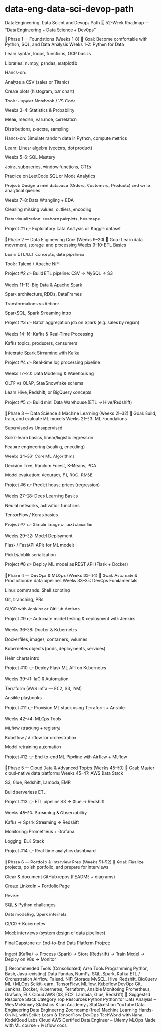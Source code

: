 # data-eng-data-sci-devop-path
Data Engineering, Data Scient and Devops Path
🗓️ 52-Week Roadmap — “Data Engineering + Data Science + DevOps”

📍Phase 1 — Foundations (Weeks 1–8)
🎯 Goal: Become comfortable with Python, SQL, and Data Analysis
Weeks 1–2: Python for Data

Learn syntax, loops, functions, OOP basics

Libraries: numpy, pandas, matplotlib

Hands-on:

Analyze a CSV (sales or Titanic)

Create plots (histogram, bar chart)

Tools: Jupyter Notebook / VS Code

Weeks 3–4: Statistics & Probability

Mean, median, variance, correlation

Distributions, z-score, sampling

Hands-on: Simulate random data in Python, compute metrics

Learn: Linear algebra (vectors, dot product)

Weeks 5–6: SQL Mastery

Joins, subqueries, window functions, CTEs

Practice on LeetCode SQL or Mode Analytics

Project: Design a mini database (Orders, Customers, Products) and write analytical queries

Weeks 7–8: Data Wrangling + EDA

Cleaning missing values, outliers, encoding

Data visualization: seaborn pairplots, heatmaps

Project #1 👉 Exploratory Data Analysis on Kaggle dataset

📍Phase 2 — Data Engineering Core (Weeks 9–20)
🎯 Goal: Learn data movement, storage, and processing
Weeks 9–10: ETL Basics

Learn ETL/ELT concepts, data pipelines

Tools: Talend / Apache NiFi

Project #2 👉 Build ETL pipeline: CSV → MySQL → S3

Weeks 11–13: Big Data & Apache Spark

Spark architecture, RDDs, DataFrames

Transformations vs Actions

SparkSQL, Spark Streaming intro

Project #3 👉 Batch aggregation job on Spark (e.g. sales by region)

Weeks 14–16: Kafka & Real-Time Processing

Kafka topics, producers, consumers

Integrate Spark Streaming with Kafka

Project #4 👉 Real-time log processing pipeline

Weeks 17–20: Data Modeling & Warehousing

OLTP vs OLAP, Star/Snowflake schema

Learn Hive, Redshift, or BigQuery concepts

Project #5 👉 Build mini Data Warehouse (ETL → Hive/Redshift)

📍Phase 3 — Data Science & Machine Learning (Weeks 21–32)
🎯 Goal: Build, train, and evaluate ML models
Weeks 21–23: ML Foundations

Supervised vs Unsupervised

Scikit-learn basics, linear/logistic regression

Feature engineering (scaling, encoding)

Weeks 24–26: Core ML Algorithms

Decision Tree, Random Forest, K-Means, PCA

Model evaluation: Accuracy, F1, ROC, RMSE

Project #6 👉 Predict house prices (regression)

Weeks 27–28: Deep Learning Basics

Neural networks, activation functions

TensorFlow / Keras basics

Project #7 👉 Simple image or text classifier

Weeks 29–32: Model Deployment

Flask / FastAPI APIs for ML models

Pickle/Joblib serialization

Project #8 👉 Deploy ML model as REST API (Flask + Docker)

📍Phase 4 — DevOps & MLOps (Weeks 33–44)
🎯 Goal: Automate & Productionize data pipelines
Weeks 33–35: DevOps Fundamentals

Linux commands, Shell scripting

Git, branching, PRs

CI/CD with Jenkins or GitHub Actions

Project #9 👉 Automate model testing & deployment with Jenkins

Weeks 36–38: Docker & Kubernetes

Dockerfiles, images, containers, volumes

Kubernetes objects (pods, deployments, services)

Helm charts intro

Project #10 👉 Deploy Flask ML API on Kubernetes

Weeks 39–41: IaC & Automation

Terraform (AWS infra — EC2, S3, IAM)

Ansible playbooks

Project #11 👉 Provision ML stack using Terraform + Ansible

Weeks 42–44: MLOps Tools

MLflow (tracking + registry)

Kubeflow / Airflow for orchestration

Model retraining automation

Project #12 👉 End-to-end ML Pipeline with Airflow + MLflow

📍Phase 5 — Cloud Data & Advanced Topics (Weeks 45–50)
🎯 Goal: Master cloud-native data platforms
Weeks 45–47: AWS Data Stack

S3, Glue, Redshift, Lambda, EMR

Build serverless ETL

Project #13 👉 ETL pipeline S3 → Glue → Redshift

Weeks 48–50: Streaming & Observability

Kafka → Spark Streaming → Redshift

Monitoring: Prometheus + Grafana

Logging: ELK Stack

Project #14 👉 Real-time analytics dashboard

📍Phase 6 — Portfolio & Interview Prep (Weeks 51–52)
🎯 Goal: Finalize projects, polish portfolio, and prepare for interviews

Clean & document GitHub repos (README + diagrams)

Create LinkedIn + Portfolio Page

Revise:

SQL & Python challenges

Data modeling, Spark internals

CI/CD + Kubernetes

Mock interviews (system design of data pipelines)

Final Capstone 👉 End-to-End Data Platform Project:

Ingest (Kafka) → Process (Spark) → Store (Redshift) → Train Model → Deploy on K8s → Monitor

🧰 Recommended Tools (Consolidated)
Area	Tools
Programming	Python, Bash, Java (existing)
Data	Pandas, NumPy, SQL, Spark, Kafka
ETL / Orchestration	Airflow, Talend, NiFi
Storage	MySQL, Hive, Redshift, BigQuery
ML / MLOps	Scikit-learn, TensorFlow, MLflow, Kubeflow
DevOps	Git, Jenkins, Docker, Kubernetes, Terraform, Ansible
Monitoring	Prometheus, Grafana, ELK
Cloud	AWS (S3, EC2, Lambda, Glue, Redshift)
📘 Suggested Resource Stack
Category	Top Resources
Python	Python for Data Analysis – Wes McKinney
Statistics	Khan Academy / StatQuest on YouTube
Data Engineering	Data Engineering Zoomcamp (free)
Machine Learning	Hands-On ML with Scikit-Learn & TensorFlow
DevOps	TechWorld with Nana, KodeKloud Labs
Cloud	AWS Certified Data Engineer – Udemy
MLOps	Made with ML course + MLflow docs
